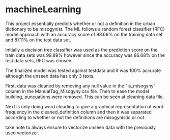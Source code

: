 # machineLearning

This project essentially predicts whether or not a definition in the urban dictionary to be misogynist. The ML follows a random forest classifier (RFC) model approach with an accuracy score of 98.69% on the training data set and 87.11% on the test data set.

Initially a decision tree classifier was used as the prediction score on the train data sets was 99.89% however since the accuracy was 86.68% on the test data sets, RFC was chosen.

The finalized model was tested against testdata and it was 100% accurate although the unseen data has only 3 texts.

First, data was cleaned by removing any null value in the "is_misogyny" column in the ManualTag_Misogyny.csv file. Then to ease the model building, puncuations were removed. This can be seen at cleaning data file.

Next is only doing word clouding to give a graphical representation of word frequency in the cleaned_definition column and then it was separated according to whether or not the definitions are misogynistic or not.

take note to always ensure to vectorize unseen data with the previously used vectorizer. 
